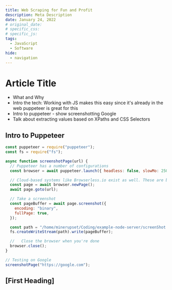 ```yaml
---
title: Web Scraping for Fun and Profit
description: Meta Description
date: January 24, 2022
# original_date:
# specific_css:
# specific_js:
tags:
  - JavaScript
  - Software
hide:
  - navigation
---
```


# Article Title

- What and Why
- Intro the tech: Working with JS makes this easy since it's already in the web puppeteer is great for this
- Intro to puppeteer - show screenshotting Google
- Talk about extracting values based on XPaths and CSS Selectors

## Intro to Puppeteer

```js title='index.js'
const puppeteer = require("puppeteer");
const fs = require("fs");

async function screenshotPage(url) {
  // Puppeteer has a number of configurations
  const browser = await puppeteer.launch({ headless: false, slowMo: 250 });

  // Cloud-based systems like Browserless.io exist as well. These are best if you're using a Raspberry Pi or something lightweight
  const page = await browser.newPage();
  await page.goto(url);

  // Take a screenshot
  const pageBuffer = await page.screenshot({
    encoding: "binary",
    fullPage: true,
  });

  const path = "/home/minerupset/Coding/example-node-server/screenShot.png";
  fs.createWriteStream(path).write(pageBuffer);

  //   Close the browser when you're done
  browser.close();
}

// Testing on Google
screenshotPage("https://google.com");
```

## [First Heading]

[^1]:
